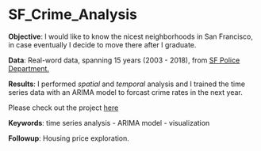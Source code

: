 # SF_Crime_Analysis

**Objective**:
I would like to know the nicest neighborhoods in San Francisco, in case eventually I decide to move there after I graduate.

**Data**:
Real-word data, spanning 15 years (2003 - 2018), from [SF Police Department.](https://data.sfgov.org/Public-Safety/-Change-Notice-Police-Department-Incidents/tmnf-yvry)

**Results**:
I performed *spatial* and *temporal* analysis and I trained the time series data with an ARIMA model to forcast crime rates in the next year.

Please check out the project [here](https://github.com/yanxiali/SF_Crime_Analysis/blob/master/SF_Crime.ipynb)

**Keywords**:
time series analysis - ARIMA model - visualization 

**Followup**:
Housing price exploration.
